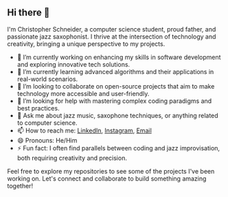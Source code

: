 ## Hi there 👋

I'm Christopher Schneider, a computer science student, proud father, and passionate jazz saxophonist. I thrive at the intersection of technology and creativity, bringing a unique perspective to my projects.

- 🔭 I’m currently working on enhancing my skills in software development and exploring innovative tech solutions.
- 🌱 I’m currently learning advanced algorithms and their applications in real-world scenarios.
- 👯 I’m looking to collaborate on open-source projects that aim to make technology more accessible and user-friendly.
- 🤔 I’m looking for help with mastering complex coding paradigms and best practices.
- 💬 Ask me about jazz music, saxophone techniques, or anything related to computer science.
- 📫 How to reach me: [LinkedIn](https://www.linkedin.com/in/christopher-schneider-7a0442276/), [Instagram](https://instagram.com/ChrisKnorri), [Email](mailto:christopher.schneider@gmx.net)
- 😄 Pronouns: He/Him
- ⚡ Fun fact: I often find parallels between coding and jazz improvisation, both requiring creativity and precision.

Feel free to explore my repositories to see some of the projects I've been working on. Let's connect and collaborate to build something amazing together!
